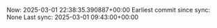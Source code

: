 Now: 2025-03-01 22:38:35.390887+00:00 Earliest commit since sync: None Last sync: 2025-03-01 09:43:00+00:00
